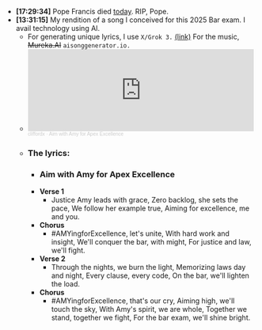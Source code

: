 - **[17:29:34]** Pope Francis died [today](https://x.com/i/grok/share/iy0AzhF3V686K4eRJAKlVrdSz). RIP, Pope.
- **[13:31:15]** My rendition of a song I conceived for this 2025 Bar exam. I avail technology using AI.
	- For generating unique lyrics, I use `X/Grok 3.` [(link)](https://x.com/i/grok/share/TafwGID8mEfCiS3jLr8MYqB5v) For the music, ~~Mureka.AI~~ `aisonggenerator.io.`
	- <iframe width="100%" height="166" scrolling="no" frameborder="no" allow="autoplay" src="https://w.soundcloud.com/player/?url=https%3A//api.soundcloud.com/tracks/2082351150&color=%23ff5500&auto_play=false&hide_related=false&show_comments=true&show_user=true&show_reposts=false&show_teaser=true"></iframe><div style="font-size: 10px; color: #cccccc;line-break: anywhere;word-break: normal;overflow: hidden;white-space: nowrap;text-overflow: ellipsis; font-family: Interstate,Lucida Grande,Lucida Sans Unicode,Lucida Sans,Garuda,Verdana,Tahoma,sans-serif;font-weight: 100;"><a href="https://soundcloud.com/cliffordx" title="cliffordx" target="_blank" style="color: #cccccc; text-decoration: none;">cliffordx</a> · <a href="https://soundcloud.com/cliffordx/aim-with-amy-for-apex-excellence" title="Aim with Amy for Apex Excellence" target="_blank" style="color: #cccccc; text-decoration: none;">Aim with Amy for Apex Excellence</a></div>
	- ### The lyrics:
		- ### Aim with Amy for Apex Excellence
		- **Verse 1**
			- Justice Amy leads with grace,
			  Zero backlog, she sets the pace,
			  We follow her example true,
			  Aiming for excellence, me and you.
		- **Chorus**
			- \#AMYingforExcellence, let's unite,
			  With hard work and insight,
			  We'll conquer the bar, with might,
			  For justice and law, we'll fight.
		- **Verse 2**
			- Through the nights, we burn the light,
			  Memorizing laws day and night,
			  Every clause, every code,
			  On the bar, we'll lighten the load.
		- **Chorus**
			- \#AMYingforExcellence, that's our cry,
			  Aiming high, we'll touch the sky,
			  With Amy's spirit, we are whole,
			  Together we stand, together we fight,
			  For the bar exam, we'll shine bright.